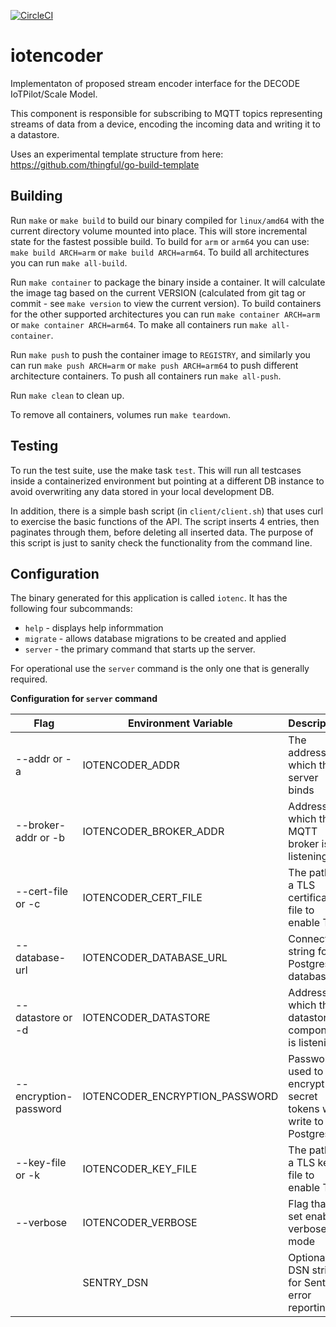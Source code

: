 [![CircleCI](https://circleci.com/gh/DECODEproject/iotencoder.svg?style=svg)](https://circleci.com/gh/DECODEproject/iotencoder)

# iotencoder

Implementaton of proposed stream encoder interface for the DECODE
IoTPilot/Scale Model.

This component is responsible for subscribing to MQTT topics representing
streams of data from a device, encoding the incoming data and writing it to a
datastore.

Uses an experimental template structure from here:
https://github.com/thingful/go-build-template

## Building

Run `make` or `make build` to build our binary compiled for `linux/amd64`
with the current directory volume mounted into place. This will store
incremental state for the fastest possible build. To build for `arm` or
`arm64` you can use: `make build ARCH=arm` or `make build ARCH=arm64`. To
build all architectures you can run `make all-build`.

Run `make container` to package the binary inside a container. It will
calculate the image tag based on the current VERSION (calculated from git tag
or commit - see `make version` to view the current version). To build
containers for the other supported architectures you can run
`make container ARCH=arm` or `make container ARCH=arm64`. To make all
containers run `make all-container`.

Run `make push` to push the container image to `REGISTRY`, and similarly you
can run `make push ARCH=arm` or `make push ARCH=arm64` to push different
architecture containers. To push all containers run `make all-push`.

Run `make clean` to clean up.

To remove all containers, volumes run `make teardown`.

## Testing

To run the test suite, use the make task `test`. This will run all testcases
inside a containerized environment but pointing at a different DB instance to
avoid overwriting any data stored in your local development DB.

In addition, there is a simple bash script (in `client/client.sh`) that uses
curl to exercise the basic functions of the API. The script inserts 4
entries, then paginates through them, before deleting all inserted data. The
purpose of this script is just to sanity check the functionality from the
command line.

## Configuration

The binary generated for this application is called `iotenc`. It has the following four subcommands:

* `help` - displays help informmation
* `migrate` - allows database migrations to be created and applied
* `server` - the primary command that starts up the server.

For operational use the `server` command is the only one that is generally
required.

**Configuration for `server` command**

| Flag                  | Environment Variable           | Description                                                 | Default value                   | Required |
| --------------------- | ------------------------------ | ----------------------------------------------------------- | ------------------------------- | -------- |
| --addr or -a          | IOTENCODER_ADDR                | The address to which the server binds                       | 0.0.0.0:8080                    | No       |
| --broker-addr or -b   | IOTENCODER_BROKER_ADDR         | Address at which the MQTT broker is listening               | tcp://mqtt.smartcitizen.me:1883 | No       |
| --cert-file or -c     | IOTENCODER_CERT_FILE           | The path to a TLS certificate file to enable TLS            |                                 | No       |
| --database-url        | IOTENCODER_DATABASE_URL        | Connection string for Postgres database                     |                                 | Yes      |
| --datastore or -d     | IOTENCODER_DATASTORE           | Address at which the datastore component is listening       |                                 | Yes      |
| --encryption-password | IOTENCODER_ENCRYPTION_PASSWORD | Password used to encrypt secret tokens we write to Postgres |                                 | Yes      |
| --key-file or -k      | IOTENCODER_KEY_FILE            | The path to a TLS key file to enable TLS                    |                                 | No       |
| --verbose             | IOTENCODER_VERBOSE             | Flag that if set enables verbose mode                       | False                           | No       |
|                       | SENTRY_DSN                     | Optional DSN string for Sentry error reporting              |                                 | No       |
